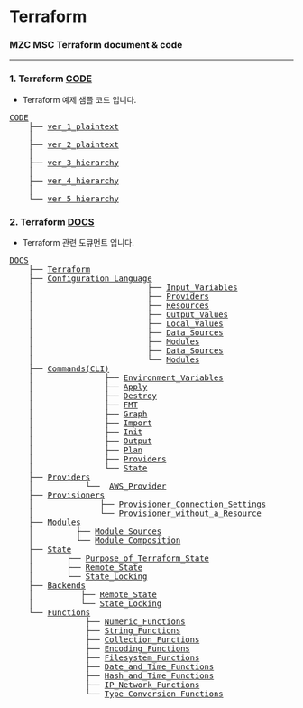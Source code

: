 # Terraform

### MZC MSC Terraform document & code

---

### 1. Terraform [CODE](https://github.com/MZCMSC/Terraform/tree/main/CODE)

- Terraform 예제 샘플 코드 입니다.

<pre>
<a href = "https://github.com/MZCMSC/Terraform/tree/main/CODE/">CODE</a>
    ├── <a href = "https://github.com/MZCMSC/Terraform/blob/main/CODE/ver_1_plaintext">ver_1_plaintext</a>
    │
    ├── <a href = "https://github.com/MZCMSC/Terraform/blob/main/CODE/ver_2_plaintext">ver_2_plaintext</a>
    │
    ├── <a href = "https://github.com/MZCMSC/Terraform/blob/main/CODE/ver_3_hierarchy">ver_3_hierarchy</a>
    │
    ├── <a href = "https://github.com/MZCMSC/Terraform/blob/main/CODE/ver_4_hierarchy">ver_4_hierarchy</a>
    │
    └── <a href = "https://github.com/MZCMSC/Terraform/blob/main/CODE/ver_5_hierarchy">ver_5_hierarchy</a>
</pre>

### 2. Terraform [DOCS](https://github.com/MZCMSC/Terraform/blob/main/DOCS/README.md)

- Terraform 관련 도큐먼트 입니다.

<pre>
<a href = "https://github.com/MZCMSC/Terraform/blob/main/DOCS/README.md">DOCS</a>
    ├── <a href = "https://github.com/MZCMSC/Terraform/blob/main/DOCS/00_Terraform/README.md">Terraform</a>
    ├── <a href = "https://github.com/MZCMSC/Terraform/blob/main/DOCS/01_Configuration_Language/README.md">Configuration Language</a>
    │                        ├── <a href = "https://github.com/MZCMSC/Terraform/blob/main/DOCS/01_Configuration_Language/01_Input_Variables/README.md">Input_Variables</a>
    │                        ├── <a href = "https://github.com/MZCMSC/Terraform/blob/main/DOCS/01_Configuration_Language/02_Providers/README.md">Providers</a>
    │                        ├── <a href = "https://github.com/MZCMSC/Terraform/blob/main/DOCS/01_Configuration_Language/03_Resources/README.md">Resources</a>
    │                        ├── <a href = "https://github.com/MZCMSC/Terraform/blob/main/DOCS/01_Configuration_Language/04_Output_Values/README.md">Output_Values</a>
    │                        ├── <a href = "https://github.com/MZCMSC/Terraform/blob/main/DOCS/01_Configuration_Language/05_Local_Values/README.md">Local_Values</a>
    │                        ├── <a href = "https://github.com/MZCMSC/Terraform/blob/main/DOCS/01_Configuration_Language/06_Data_Sources/README.md">Data_Sources</a>
    │                        ├── <a href = "https://github.com/MZCMSC/Terraform/blob/main/DOCS/01_Configuration_Language/07_Modules/README.md">Modules</a>
    │                        ├── <a href = "https://github.com/MZCMSC/Terraform/blob/main/DOCS/01_Configuration_Language/08_Settings/README.md">Data_Sources</a>
    │                        └── <a href = "https://github.com/MZCMSC/Terraform/blob/main/DOCS/01_Configuration_Language/09_Syntax/README.md">Modules</a>
    ├── <a href ="https://github.com/MZCMSC/Terraform/blob/main/DOCS/02_Commands(CLI)/README.md">Commands(CLI)</a>
    │               ├── <a href = "https://github.com/MZCMSC/Terraform/blob/main/DOCS/02_Commands(CLI)/01_Environment_Variables/README.md">Environment_Variables</a>
    │               ├── <a href = "https://github.com/MZCMSC/Terraform/blob/main/DOCS/02_Commands(CLI)/02_Apply/README.md">Apply</a>
    │               ├── <a href = "https://github.com/MZCMSC/Terraform/blob/main/DOCS/02_Commands(CLI)/03_Destroy/README.md">Destroy</a>
    │               ├── <a href = "https://github.com/MZCMSC/Terraform/blob/main/DOCS/02_Commands(CLI)/04_FMT/README.md">FMT</a>
    │               ├── <a href = "https://github.com/MZCMSC/Terraform/blob/main/DOCS/02_Commands(CLI)/05_Graph/README.md">Graph</a>
    │               ├── <a href = "https://github.com/MZCMSC/Terraform/blob/main/DOCS/02_Commands(CLI)/06_Import/README.md">Import</a>
    │               ├── <a href = "https://github.com/MZCMSC/Terraform/blob/main/DOCS/02_Commands(CLI)/07_Init/README.md">Init</a>
    │               ├── <a href = "https://github.com/MZCMSC/Terraform/blob/main/DOCS/02_Commands(CLI)/08_Output/README.md">Output</a>
    │               ├── <a href = "https://github.com/MZCMSC/Terraform/blob/main/DOCS/02_Commands(CLI)/09_Plan/README.md">Plan</a>
    │               ├── <a href = "https://github.com/MZCMSC/Terraform/blob/main/DOCS/02_Commands(CLI)/10_Providers/README.md">Providers</a>
    │               └── <a href = "https://github.com/MZCMSC/Terraform/blob/main/DOCS/02_Commands(CLI)/11_State/README.md">State</a>
    ├── <a href = "https://github.com/MZCMSC/Terraform/blob/main/DOCS/03_Providers/README.md">Providers</a>
    │           └──  <a href = "https://github.com/MZCMSC/Terraform/blob/main/DOCS/03_Providers/01_AWS_Provider/README.md">AWS_Provider</a>
    ├── <a href = "https://github.com/MZCMSC/Terraform/blob/main/DOCS/04_Provisioners/README.md">Provisioners</a>
    │              ├── <a href = "https://github.com/MZCMSC/Terraform/blob/main/DOCS/04_Provisioners/01_Provisioner_Connection_Settings/README.md">Provisioner_Connection_Settings</a>
    │              └── <a href = "https://github.com/MZCMSC/Terraform/blob/main/DOCS/04_Provisioners/02_Provisioner_without_a_Resource/README.md">Provisioner_without_a_Resource</a>
    ├── <a href = "https://github.com/MZCMSC/Terraform/blob/main/DOCS/05_Modules/README.md">Modules</a>
    │         ├── <a href = "https://github.com/MZCMSC/Terraform/blob/main/DOCS/05_Modules/01_Module_Sources/README.md">Module_Sources</a>
    │         └── <a href = "https://github.com/MZCMSC/Terraform/blob/main/DOCS/05_Modules/02_Module_Composition/README.md">Module_Composition</a>
    ├── <a href = "https://github.com/MZCMSC/Terraform/blob/main/DOCS/06_State/README.md">State</a>
    │       ├── <a href = "https://github.com/MZCMSC/Terraform/blob/main/DOCS/06_State/01_Purpose_of_Terraform_State/README.md">Purpose_of_Terraform_State</a>
    │       ├── <a href = "https://github.com/MZCMSC/Terraform/blob/main/DOCS/06_State/02_Remote_Terraform_State/README.md">Remote_State</a>
    │       └── <a href = "https://github.com/MZCMSC/Terraform/blob/main/DOCS/06_State/03_State_Locking/README.md">State_Locking</a>
    ├── <a href = "https://github.com/MZCMSC/Terraform/blob/main/DOCS/07_Backends/README.md">Backends</a>
    │          ├── <a href = "https://github.com/MZCMSC/Terraform/blob/main/DOCS/07_Backends/01_Backends_Configuration/README.md">Remote_State</a>
    │          └── <a href = "https://github.com/MZCMSC/Terraform/blob/main/DOCS/07_Backends/02_State_Locking/README.md">State_Locking</a>
    └── <a href="https://github.com/MZCMSC/Terraform/blob/main/DOCS/08_Functions/README.md">Functions</a>
                ├── <a href ="https://github.com/MZCMSC/Terraform/blob/main/DOCS/08_Functions/01_Numeric_Functions/README.md">Numeric_Functions</a>
                ├── <a href ="https://github.com/MZCMSC/Terraform/blob/main/DOCS/08_Functions/02_String_Functions/README.md">String_Functions</a>
                ├── <a href ="https://github.com/MZCMSC/Terraform/blob/main/DOCS/08_Functions/03_Collection_Functions/README.md">Collection_Functions</a>
                ├── <a href ="https://github.com/MZCMSC/Terraform/blob/main/DOCS/08_Functions/04_Encoding_Functions/README.md">Encoding_Functions</a>
                ├── <a href ="https://github.com/MZCMSC/Terraform/blob/main/DOCS/08_Functions/05_Filesystem_Functions/README.md">Filesystem_Functions</a>
                ├── <a href ="https://github.com/MZCMSC/Terraform/blob/main/DOCS/08_Functions/06_Date_and_Time_Functions/README.md">Date_and_Time_Functions</a>
                ├── <a href ="https://github.com/MZCMSC/Terraform/blob/main/DOCS/08_Functions/07_Hash_and_Crypto_Functions/README.md">Hash_and_Time_Functions</a>
                ├── <a href ="https://github.com/MZCMSC/Terraform/blob/main/DOCS/08_Functions/08_IP_Network_Functions/README.md">IP_Network_Functions</a>
                └── <a href ="https://github.com/MZCMSC/Terraform/blob/main/DOCS/08_Functions/09_Type_Conversion_Functions/README.md">Type_Conversion_Functions</a> 
</pre>
